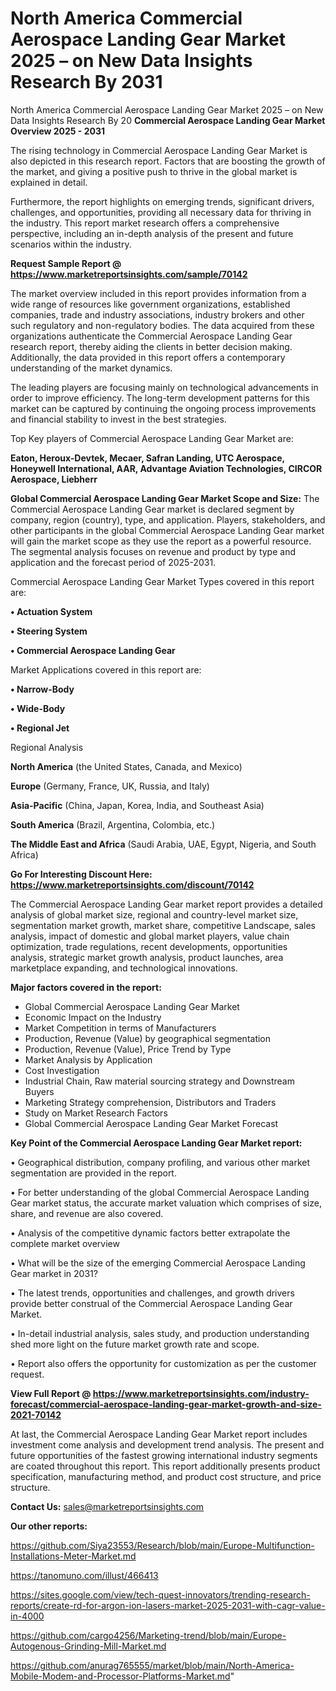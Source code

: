 # North America Commercial Aerospace Landing Gear Market 2025 – on New Data Insights Research By 2031
North America Commercial Aerospace Landing Gear Market 2025 – on New Data Insights Research By 20
<Strong> Commercial Aerospace Landing Gear Market Overview 2025 - 2031</strong>

The rising technology in Commercial Aerospace Landing Gear Market is also depicted in this research report. Factors that are boosting the growth of the market, and giving a positive push to thrive in the global market is explained in detail.

Furthermore, the report highlights on emerging trends, significant drivers, challenges, and opportunities, providing all necessary data for thriving in the industry. This report market research offers a comprehensive perspective, including an in-depth analysis of the present and future scenarios within the industry.

<strong>Request Sample Report @ <a href=https://www.marketreportsinsights.com/sample/70142>https://www.marketreportsinsights.com/sample/70142</a></strong>

The market overview included in this report provides information from a wide range of resources like government organizations, established companies, trade and industry associations, industry brokers and other such regulatory and non-regulatory bodies. The data acquired from these organizations authenticate the Commercial Aerospace Landing Gear research report, thereby aiding the clients in better decision making. Additionally, the data provided in this report offers a contemporary understanding of the market dynamics.

The leading players are focusing mainly on technological advancements in order to improve efficiency. The long-term development patterns for this market can be captured by continuing the ongoing process improvements and financial stability to invest in the best strategies.

Top Key players of Commercial Aerospace Landing Gear Market are:

<strong>Eaton, Heroux-Devtek, Mecaer, Safran Landing, UTC Aerospace, Honeywell International, AAR, Advantage Aviation Technologies, CIRCOR Aerospace, Liebherr</strong>

<strong><b>Global Commercial Aerospace Landing Gear Market Scope and Size:</b></strong>
The Commercial Aerospace Landing Gear market is declared segment by company, region (country), type, and application. Players, stakeholders, and other participants in the global Commercial Aerospace Landing Gear market will gain the market scope as they use the report as a powerful resource. The segmental analysis focuses on revenue and product by type and application and the forecast period of 2025-2031.

Commercial Aerospace Landing Gear Market Types covered in this report are:

<strong>• Actuation System

• Steering System

• Commercial Aerospace Landing Gear</strong>

Market Applications covered in this report are:

<strong>• Narrow-Body

• Wide-Body

• Regional Jet</strong> 

Regional Analysis

<strong>North America</strong> (the United States, Canada, and Mexico)

<strong>Europe</strong> (Germany, France, UK, Russia, and Italy)

<strong>Asia-Pacific</strong> (China, Japan, Korea, India, and Southeast Asia)

<strong>South America</strong> (Brazil, Argentina, Colombia, etc.)

<strong>The Middle East and Africa</strong> (Saudi Arabia, UAE, Egypt, Nigeria, and South Africa)

<strong>Go For Interesting Discount Here: <a href=https://www.marketreportsinsights.com/discount/70142>https://www.marketreportsinsights.com/discount/70142</a></strong>

The Commercial Aerospace Landing Gear market report provides a detailed analysis of global market size, regional and country-level market size, segmentation market growth, market share, competitive Landscape, sales analysis, impact of domestic and global market players, value chain optimization, trade regulations, recent developments, opportunities analysis, strategic market growth analysis, product launches, area marketplace expanding, and technological innovations.

<strong><b>Major factors covered in the report:</b></strong>
<ul>
  <li>Global Commercial Aerospace Landing Gear Market </li>
  <li>Economic Impact on the Industry</li>
  <li>Market Competition in terms of Manufacturers</li>
  <li>Production, Revenue (Value) by geographical segmentation</li>
  <li>Production, Revenue (Value), Price Trend by Type</li>
  <li>Market Analysis by Application</li>
  <li>Cost Investigation</li>
  <li>Industrial Chain, Raw material sourcing strategy and Downstream Buyers</li>
  <li>Marketing Strategy comprehension, Distributors and Traders</li>
  <li>Study on Market Research Factors</li>
  <li>Global Commercial Aerospace Landing Gear Market Forecast</li>
</ul>

<strong><b>Key Point of the Commercial Aerospace Landing Gear Market report:</b></strong>

• Geographical distribution, company profiling, and various other market segmentation are provided in the report.

• For better understanding of the global Commercial Aerospace Landing Gear market status, the accurate market valuation which comprises of size, share, and revenue are also covered.

• Analysis of the competitive dynamic factors better extrapolate the complete market overview

• What will be the size of the emerging Commercial Aerospace Landing Gear market in 2031?

• The latest trends, opportunities and challenges, and growth drivers provide better construal of the Commercial Aerospace Landing Gear Market.

• In-detail industrial analysis, sales study, and production understanding shed more light on the future market growth rate and scope.

• Report also offers the opportunity for customization as per the customer request.

<strong><b>View Full Report @ <a href=https://www.marketreportsinsights.com/industry-forecast/commercial-aerospace-landing-gear-market-growth-and-size-2021-70142>https://www.marketreportsinsights.com/industry-forecast/commercial-aerospace-landing-gear-market-growth-and-size-2021-70142</a></b></strong>


At last, the Commercial Aerospace Landing Gear Market report includes investment come analysis and development trend analysis. The present and future opportunities of the fastest growing international industry segments are coated throughout this report. This report additionally presents product specification, manufacturing method, and product cost structure, and price structure.

<strong>Contact Us:</strong>
sales@marketreportsinsights.com

<strong>Our other reports:</strong>

<a href=https://github.com/Siya23553/Research/blob/main/Europe-Multifunction-Installations-Meter-Market.md>https://github.com/Siya23553/Research/blob/main/Europe-Multifunction-Installations-Meter-Market.md</a>

<a href=https://tanomuno.com/illust/466413>https://tanomuno.com/illust/466413</a>

<a href=https://sites.google.com/view/tech-quest-innovators/trending-research-reports/create-rd-for-argon-ion-lasers-market-2025-2031-with-cagr-value-in-4000>https://sites.google.com/view/tech-quest-innovators/trending-research-reports/create-rd-for-argon-ion-lasers-market-2025-2031-with-cagr-value-in-4000</a>

<a href=https://github.com/cargo4256/Marketing-trend/blob/main/Europe-Autogenous-Grinding-Mill-Market.md>https://github.com/cargo4256/Marketing-trend/blob/main/Europe-Autogenous-Grinding-Mill-Market.md</a>

<a href=https://github.com/anurag765555/market/blob/main/North-America-Mobile-Modem-and-Processor-Platforms-Market.md>https://github.com/anurag765555/market/blob/main/North-America-Mobile-Modem-and-Processor-Platforms-Market.md</a>"

